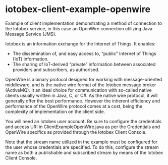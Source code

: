 # iotobex-client-example-openwire
Example of client implementation demonstrating a method of connection to the Iotobex service, in this case an OpenWire connection utilizing Java Message Service (JMS).

Iotobex is an information exchange for the Internet of Things. It enables:
- The dissemination of, and easy access to, “public” Internet of Things (IoT) information.
- The sharing of IoT-derived “private” information between associated providers and subscribers, as authorised.

OpenWire is a binary protocol designed for working with message-oriented middleware, and is the native wire format of the Iotobex message broker (ActiveMQ). It an ideal choice for communication with so-called native clients usually written in Java, C, or C#. As the native wire protocol, it will generally offer the best performance. However the inherent efficiency and performance of the OpenWire protocol comes at a cost, being the complexity of implementation on the client side.

You will need an Iotobex user account. Be sure to configure the credentials and access URI in ClientExampleOpenWire.java as per the Credentials and OpenWire specifics as provided through the Iotobex Client Console. 

Note that the stream name utilized in the example must be configured for the user whose credentials are specified. To do this, configure the stream name as both a publishable and subscribed stream by means of the Iotobex Client Console.

